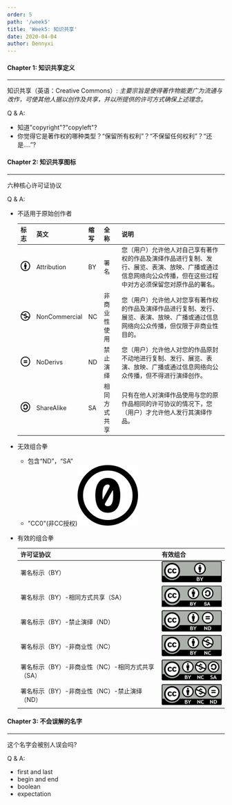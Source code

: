 ```yaml
---
order: 5
path: '/week5'
title: 'Week5: 知识共享'
date: 2020-04-04
author: Dennyxi
---
```


#### Chapter 1: 知识共享定义

---

知识共享（英语：Creative Commons）:
*主要宗旨是使得著作物能更广为流通与改作，可使其他人据以创作及共享，并以所提供的许可方式确保上述理念。*

Q & A:
  - 知道"copyright"?"copyleft"?
  - 你觉得它是著作权的哪种类型？“保留所有权利”？“不保留任何权利”？“还是....”?
   

#### Chapter 2: 知识共享图标

---

六种核心许可证协议

Q & A:
  - 不适用于原始创作者

    | 标志  | 英文 | 缩写 | 全称 | 说明 |
    | ----- | ---- | ---- | ---- | ---- |
    | ![](https://raw.githubusercontent.com/dennyxi/learning-center/master/lessons/images/60px-Cc-by_new_white.svg.png)  | Attribution | BY | 署名 | 您（用户）允许他人对自己享有著作权的作品及演绎作品进行复制、发行、展览、表演、放映、广播或通过信息网络向公众传播，但在这些过程中对方必须保留您对原作品的署名。 |
    | ![](https://raw.githubusercontent.com/dennyxi/learning-center/master/lessons/images/Cc-nc_white.svg.png)  | 	NonCommercial | NC | 非商业性使用 | 您（用户）允许他人对您享有著作权的作品及演绎作品进行复制、发行、展览、表演、放映、广播或通过信息网络向公众传播，但仅限于非商业性目的。 |
    | ![](https://raw.githubusercontent.com/dennyxi/learning-center/master/lessons/images/60px-Cc-nd_white.svg.png)  | NoDerivs | ND | 禁止演绎 | 您（用户）允许他人对您的作品原封不动地进行复制、发行、展览、表演、放映、广播或通过信息网络向公众传播，但不得进行演绎创作。 |
    | ![](https://raw.githubusercontent.com/dennyxi/learning-center/master/lessons/images/60px-Cc-sa_white.svg.png)  | ShareAlike | SA | 相同方式共享 | 只有在他人对演绎作品使用与您的原作品相同的许可协议的情况下，您（用户）才允许他人发行其演绎作品。 |

  - 无效组合拳
    - 包含“ND”，“SA”
    - "CC0"(非CC授权)![](https://raw.githubusercontent.com/dennyxi/learning-center/master/lessons/images/140px-Cc-zero.svg.png)
    
  - 有效的组合拳

    | 许可证协议  | 有效组合 | 
    | ----- | ---- | 
    | 署名标示（BY）  | ![](https://raw.githubusercontent.com/dennyxi/learning-center/master/lessons/images/160px-CC-BY.svg.png) | 
    | 署名标示（BY）-相同方式共享（SA）  | 	![](https://raw.githubusercontent.com/dennyxi/learning-center/master/lessons/images/Cc-by-sa_(1).svg.png) | 
    | 署名标示（BY）-禁止演绎（ND）  | ![](https://raw.githubusercontent.com/dennyxi/learning-center/master/lessons/images/160px-CC-BY-ND.svg.png) | 
    | 署名标示（BY）-非商业性（NC）  | ![](https://raw.githubusercontent.com/dennyxi/learning-center/master/lessons/images/160px-CC-BY-NC.svg.png) |
    | 署名标示（BY）-非商业性（NC）-相同方式共享（SA）  | ![](https://raw.githubusercontent.com/dennyxi/learning-center/master/lessons/images/160px-CC-BY-NC-SA.svg.png) |
    | 署名标示（BY）-非商业性（NC）-禁止演绎（ND）  | ![](https://raw.githubusercontent.com/dennyxi/learning-center/master/lessons/images/160px-CC-BY-NC-ND.svg.png) | 

#### Chapter 3: 不会误解的名字

---

这个名字会被别人误会吗?

Q & A:
  - first and last
  - begin and end
  - boolean
  - expectation



